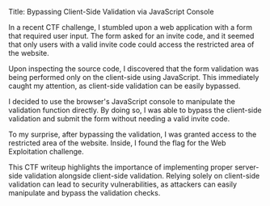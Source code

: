 Title: Bypassing Client-Side Validation via JavaScript Console

In a recent CTF challenge, I stumbled upon a web application with a form that required user input. The form asked for an invite code, and it seemed that only users with a valid invite code could access the restricted area of the website.

Upon inspecting the source code, I discovered that the form validation was being performed only on the client-side using JavaScript. This immediately caught my attention, as client-side validation can be easily bypassed.

I decided to use the browser's JavaScript console to manipulate the validation function directly. By doing so, I was able to bypass the client-side validation and submit the form without needing a valid invite code.

To my surprise, after bypassing the validation, I was granted access to the restricted area of the website. Inside, I found the flag for the Web Exploitation challenge.

This CTF writeup highlights the importance of implementing proper server-side validation alongside client-side validation. Relying solely on client-side validation can lead to security vulnerabilities, as attackers can easily manipulate and bypass the validation checks.
